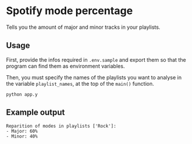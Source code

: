 # Spotify mode percentage

Tells you the amount of major and minor tracks in your playlists.

## Usage

First, provide the infos required in `.env.sample` and export them so that the program can find them as environment variables.

Then, you must specify the names of the playlists you want to analyse in the variable `playlist_names`, at the top of the `main()` function.

```
python app.y
```

## Example output

```
Reparition of modes in playlists ['Rock']:
- Major: 60%
- Minor: 40%
```